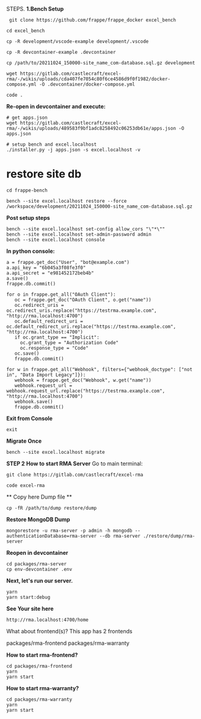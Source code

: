 STEPS.
**1.Bench Setup**
```
 git clone https://github.com/frappe/frappe_docker excel_bench
```
```
cd excel_bench
```
```
cp -R development/vscode-example development/.vscode
```
```
cp -R devcontainer-example .devcontainer
```
```
cp /path/to/20211024_150000-site_name_com-database.sql.gz development
```
```
wget https://gitlab.com/castlecraft/excel-rma/-/wikis/uploads/cda407fe7054c80f6ce4586d9f0f1982/docker-compose.yml -O .devcontainer/docker-compose.yml

```
```
code .
```
**Re-open in devcontainer and execute:**
```
# get apps.json
wget https://gitlab.com/castlecraft/excel-rma/-/wikis/uploads/489583f9bf1adc8258492c06253db61e/apps.json -O apps.json
```
```
# setup bench and excel.localhost
./installer.py -j apps.json -s excel.localhost -v
```
# restore site db
```
cd frappe-bench
```
```
bench --site excel.localhost restore --force /workspace/development/20211024_150000-site_name_com-database.sql.gz
```
**Post setup steps**
```
bench --site excel.localhost set-config allow_cors "\"*\""
bench --site excel.localhost set-admin-password admin
bench --site excel.localhost console
```
**In python console:**
```
a = frappe.get_doc("User", "bot@example.com")
a.api_key = "6b045a3f08fe3f0"
a.api_secret = "e981452172beb4b"
a.save()
frappe.db.commit()
```
```
for o in frappe.get_all("OAuth Client"):
   oc = frappe.get_doc("OAuth Client", o.get("name"))
   oc.redirect_uris = oc.redirect_uris.replace("https://testrma.example.com", "http://rma.localhost:4700")
   oc.default_redirect_uri = oc.default_redirect_uri.replace("https://testrma.example.com", "http://rma.localhost:4700")
   if oc.grant_type == "Implicit":
     oc.grant_type = "Authorization Code"
     oc.response_type = "Code"
   oc.save()
   frappe.db.commit()
```
```
for w in frappe.get_all("Webhook", filters={"webhook_doctype": ["not in", "Data Import Legacy"]}):
   webhook = frappe.get_doc("Webhook", w.get("name"))
   webhook.request_url = webhook.request_url.replace("https://testrma.example.com", "http://rma.localhost:4700")
   webhook.save()
   frappe.db.commit()

```
**Exit from Console**
```
exit
```
**Migrate Once**
```
bench --site excel.localhost migrate
```

**STEP 2**
**How to start RMA Server**
Go to main terminal:
```
git clone https://gitlab.com/castlecraft/excel-rma
```
```
code excel-rma
```
**
Copy here Dump file
**
```
cp -fR /path/to/dump restore/dump

```
**Restore MongoDB Dump**
```
mongorestore -u rma-server -p admin -h mongodb --authenticationDatabase=rma-server --db rma-server ./restore/dump/rma-server
```

**Reopen in devcontainer**
```
cd packages/rma-server
cp env-devcontainer .env
```
**Next, let's run our server.**
```
yarn
yarn start:debug
```
**See Your site here**
```
http://rma.localhost:4700/home
```

What about frontend(s)?
This app has 2 frontends

packages/rma-frontend
packages/rma-warranty

**How to start rma-frontend?**
```
cd packages/rma-frontend
yarn
yarn start
```
**How to start rma-warranty?**
```
cd packages/rma-warranty
yarn
yarn start
```












